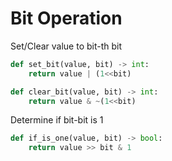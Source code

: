 # Bit Operation

Set/Clear value to bit-th bit

```python []
def set_bit(value, bit) -> int:
    return value | (1<<bit)

def clear_bit(value, bit) -> int:
    return value & ~(1<<bit)
```

Determine if bit-bit is 1

```python
def if_is_one(value, bit) -> bool:
    return value >> bit & 1
```

